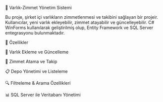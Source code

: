 🏢 Varlık-Zimmet Yönetim Sistemi

Bu proje, şirket içi varlıkların zimmetlenmesi ve takibini sağlayan bir projeir. Kullanıcılar, yeni varlık ekleyebilir, zimmet atayabilir ve güncelleyebilir. C# WinForms kullanılarak geliştirilmiş olup, Entity Framework ve SQL Server entegrasyonu bulunmaktadır.

🚀 Özellikler

🏢 Varlık Ekleme ve Güncelleme

🔄 Zimmet Atama ve Takip

📋 Depo Yönetimi ve Listeleme

🔍 Filtreleme & Arama Özellikleri

📊 SQL Server ile Veritabanı Yönetimi

